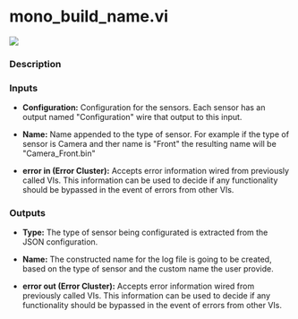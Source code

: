 # mono_build_name.vi

<p class="img_container">
<img class="lg_img" src="../mono_build_name.png"/>
</p>

### Description

 

### Inputs

- **Configuration:**  Configuration for the sensors. Each sensor has an output
named "Configuration" wire that output to this input.
 

- **Name:**  Name appended to the type of sensor. For example if the type
of sensor is Camera and ther name is "Front" the resulting
name will be "Camera_Front.bin"
 

- **error in (Error Cluster):** Accepts error information wired from previously called VIs. This information can be used to decide if any functionality should be bypassed in the event of errors from other VIs. 

### Outputs

- **Type:**  The type of sensor being configurated is extracted from the
JSON configuration.
 

- **Name:**  The constructed name for the log file is going to be
created, based on the type of sensor and the custom name the
user provide. 
 

- **error out (Error Cluster):** Accepts error information wired from previously called VIs. This information can be used to decide if any functionality should be bypassed in the event of errors from other VIs. 

<p>&nbsp;</p>
